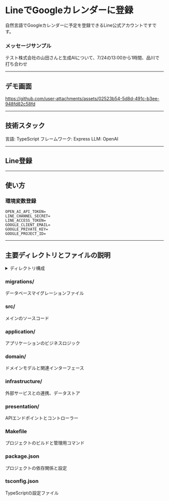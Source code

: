 # LineでGoogleカレンダーに登録
自然言語でGoogleカレンダーに予定を登録できるLine公式アカウントですです。

### メッセージサンプル
テスト株式会社の山田さんと生成AIについて、7/24の13:00から1時間、品川で打ち合わせ

---

## デモ画面




https://github.com/user-attachments/assets/02523b54-5d8d-491c-b3ee-948fd82c58fd



---

## 技術スタック
言語: TypeScript
フレームワーク: Express
LLM: OpenAI

---

## Line登録

---

## 使い方

### 環境変数登録

```.env
OPEN_AI_API_TOKEN=
LINE_CHANNEL_SECRET=
LINE_ACCESS_TOKEN=
GOOGLE_CLIENT_EMAIL=
GOOGLE_PRIVATE_KEY=
GOOGLE_PROJECT_ID=
```

---

## 主要ディレクトリとファイルの説明

<details><summary>ディレクトリ構成</summary>

```text
├── Makefile
├── database.json
├── migrations
│   ├── 20240507030810-create-table-user.js
│   └── 20240507034654-delete-user-name-table-user.js
├── nodemon.json
├── package-lock.json
├── package.json
├── src
│   ├── application
│   │   └── useCase
│   │       ├── authUseCase
│   │       │   ├── loginUseCase.ts
│   │       │   └── signUpUseCase.ts
│   │       ├── index.d.ts
│   │       ├── line
│   │       │   ├── followUseCase
│   │       │   │   └── followUseCase.ts
│   │       │   ├── imageUseCase
│   │       │   │   └── imageUseCase.ts
│   │       │   ├── messageUseCase
│   │       │   │   └── messageUseCase.ts
│   │       │   └── postBackUseCase
│   │       │       └── postBackUseCase.ts
│   │       └── userUseCase
│   │           └── allUser.ts
│   ├── di
│   │   └── index.ts
│   ├── domain
│   │   ├── interface
│   │   │   ├── externals
│   │   │   │   ├── googleCalenderExternal.ts
│   │   │   │   ├── jwtTokenExternal.ts
│   │   │   │   ├── lineBotExternal.ts
│   │   │   │   └── llmExternal.ts
│   │   │   └── repositories
│   │   │       └── userRepositoryInterface.ts
│   │   ├── models
│   │   │   ├── calenderModel
│   │   │   │   ├── calenderEntity.ts
│   │   │   │   ├── dateTimeEntity.ts
│   │   │   │   ├── description.ts
│   │   │   │   ├── endDateTime.ts
│   │   │   │   ├── location.ts
│   │   │   │   ├── startDateTime.ts
│   │   │   │   ├── summary.ts
│   │   │   │   └── timeZone.ts
│   │   │   └── userModel
│   │   │       ├── email.ts
│   │   │       ├── password.ts
│   │   │       ├── salt.ts
│   │   │       ├── session.ts
│   │   │       └── userEntity.ts
│   │   └── services
│   ├── envs
│   │   └── config.ts
│   ├── index.ts
│   ├── infrastructure
│   │   ├── datastore
│   │   │   ├── db.ts
│   │   │   ├── dto
│   │   │   │   └── user.ts
│   │   │   ├── models
│   │   │   │   └── User.ts
│   │   │   └── repositoryImpl
│   │   │       └── UserRepository.ts
│   │   └── external
│   │       ├── google
│   │       │   └── calender
│   │       │       └── googleCalenderExternal.ts
│   │       ├── jwtTokenExternal
│   │       │   └── jwtToken.ts
│   │       ├── line
│   │       │   ├── lineBotExternal.ts
│   │       │   └── messageBuilder
│   │       │       ├── flexMessageBuilder.ts
│   │       │       └── textMessageBuilder.ts
│   │       └── llm
│   │           ├── gpt
│   │           │   └── chatGptExternal.ts
│   │           └── llmResponse.ts
│   └── presentation
│       └── api
│           └── server
│               ├── controller
│               │   ├── lineWebHookController.ts
│               │   └── userController.ts
│               ├── middleware
│               │   └── index.ts
│               └── router
│                   ├── implument.ts
│                   └── index.ts
└── tsconfig.json

41 directories, 53 files
```

</details>

### migrations/
データベースマイグレーションファイル

### src/
メインのソースコード

### application/
アプリケーションのビジネスロジック

### domain/
ドメインモデルと関連インターフェース

### infrastructure/
外部サービスとの連携、データストア

### presentation/
APIエンドポイントとコントローラー


### Makefile
プロジェクトのビルドと管理用コマンド

### package.json
プロジェクトの依存関係と設定

### tsconfig.json
TypeScriptの設定ファイル
